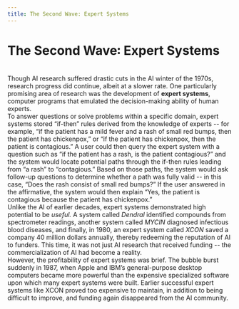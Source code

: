 ```yaml
---
title: The Second Wave꞉ Expert Systems
---
```


# The Second Wave꞉ Expert Systems

<br>
Though AI research suffered drastic cuts in the AI winter of the 1970s, research progress did continue, albeit at a slower rate. One particularly promising area of research was the development of <b>expert systems</b>, computer programs that emulated the decision-making ability of human experts.

<br>
To answer questions or solve problems within a specific domain, expert systems stored “if-then” rules derived from the knowledge of experts -- for example, “if the patient has a mild fever and a rash of small red bumps, then the patient has chickenpox,” or “if the patient has chickenpox, then the patient is contagious.” A user could then query the expert system with a question such as “if the patient has a rash, is the patient contagious?” and the system would locate potential paths through the if-then rules leading from “a rash” to “contagious.” Based on those paths, the system would ask follow-up questions to determine whether a path was fully valid -- in this case, “Does the rash consist of small red bumps?” If the user answered in the affirmative, the system would then explain “Yes, the patient is contagious because the patient has chickenpox.”

<br>
Unlike the AI of earlier decades, expert systems demonstrated high potential to be <i>useful.</i> A system called <i>Dendral</i> identified compounds from spectrometer readings, another system called <i>MYCIN</i> diagnosed infectious blood diseases, and finally, in 1980, an expert system called <i>XCON</i> saved a company 40 million dollars annually, thereby redeeming the reputation of AI to funders. This time, it was not just AI research that received funding -- the commercialization of AI had become a reality.

<br>
However, the profitability of expert systems was brief. The bubble burst suddenly in 1987, when Apple and IBM’s general-purpose desktop computers became more powerful than the expensive specialized software upon which many expert systems were built. Earlier successful expert systems like XCON proved too expensive to maintain, in addition to being difficult to improve, and funding again disappeared from the AI community.

